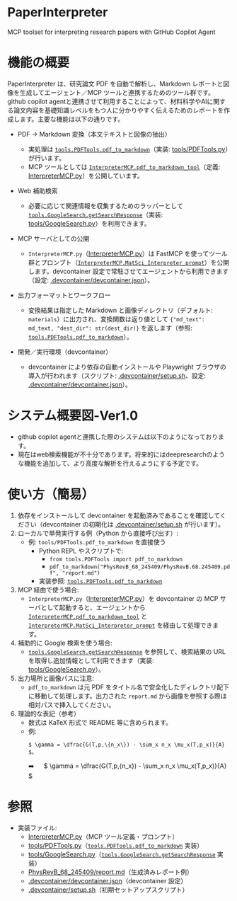 # PaperInterpreter
MCP toolset for interpreting research papers with GitHub Copilot Agent

# 機能の概要

PaperInterpreter は、研究論文 PDF を自動で解析し、Markdown レポートと図像を生成してエージェント／MCP ツールと連携するためのツール群です。github copilot agentと連携させて利用することによって、材料科学やAIに関する論文内容を基礎知識レベルをもつ人に分かりやすく伝えるためのレポートを作成します。主要な機能は以下の通りです。

- PDF → Markdown 変換（本文テキストと図像の抽出）
  - 実処理は [`tools.PDFTools.pdf_to_markdown`](tools/PDFTools.py)（実装: [tools/PDFTools.py](tools/PDFTools.py)）が行います。  
  - MCP ツールとしては [`InterpreterMCP.pdf_to_markdown_tool`](InterpreterMCP.py)（定義: [InterpreterMCP.py](InterpreterMCP.py)）を公開しています。

- Web 補助検索
  - 必要に応じて関連情報を収集するためのラッパーとして [`tools.GoogleSearch.getSearchResponse`](tools/GoogleSearch.py)（実装: [tools/GoogleSearch.py](tools/GoogleSearch.py)）を利用できます。

- MCP サーバとしての公開
  - `InterpreterMCP.py`（[InterpreterMCP.py](InterpreterMCP.py)）は FastMCP を使ってツール群とプロンプト（[`InterpreterMCP.MatSci_Interpreter_prompt`](InterpreterMCP.py)）を公開します。devcontainer 設定で常駐させてエージェントから利用できます（設定: [.devcontainer/devcontainer.json](.devcontainer/devcontainer.json)）。

- 出力フォーマットとワークフロー
  - 変換結果は指定した Markdown と画像ディレクトリ（デフォルト: `materials`）に出力され、変換関数は返り値として `{"md_text": md_text, "dest_dir": str(dest_dir)}` を返します（参照: [`tools.PDFTools.pdf_to_markdown`](tools/PDFTools.py)）。

- 開発／実行環境（devcontainer）
  - devcontainer により依存の自動インストールや Playwright ブラウザの導入が行われます（スクリプト: [.devcontainer/setup.sh](.devcontainer/setup.sh)、設定: [.devcontainer/devcontainer.json](.devcontainer/devcontainer.json)）。

# システム概要図-Ver1.0
- github copilot agentと連携した際のシステムは以下のようになっております。
- 現在はweb検索機能が不十分であります。将来的にはdeepresearchのような機能を追加して、より高度な解析を行えるようにする予定です。

# 使い方（簡易）

1. 依存をインストールして devcontainer を起動済みであることを確認してください（devcontainer の初期化は [.devcontainer/setup.sh](.devcontainer/setup.sh) が行います）。
2. ローカルで単発実行する例（Python から直接呼び出す）:
   - 例: `tools/PDFTools.pdf_to_markdown` を直接使う
     - Python REPL やスクリプトで:
       - `from tools.PDFTools import pdf_to_markdown`
       - `pdf_to_markdown("PhysRevB_68_245409/PhysRevB.68.245409.pdf", "report.md")`
     - 実装参照: [`tools.PDFTools.pdf_to_markdown`](tools/PDFTools.py)
3. MCP 経由で使う場合:
   - `InterpreterMCP.py`（[InterpreterMCP.py](InterpreterMCP.py)）を devcontainer の MCP サーバとして起動すると、エージェントから [`InterpreterMCP.pdf_to_markdown_tool`](InterpreterMCP.py) と [`InterpreterMCP.MatSci_Interpreter_prompt`](InterpreterMCP.py) を経由して処理できます。
4. 補助的に Google 検索を使う場合:
   - [`tools.GoogleSearch.getSearchResponse`](tools/GoogleSearch.py) を参照して、検索結果の URL を取得し追加情報として利用できます（実装: [tools/GoogleSearch.py](tools/GoogleSearch.py)）。
5. 出力場所と画像パスに注意:
   - `pdf_to_markdown` は元 PDF をタイトル名で安全化したディレクトリ配下に移動して処理します。出力された `report.md` から画像を参照する際は相対パスで挿入してください。
6. 理論的な表記（参考）
   - 数式は KaTeX 形式で README 等に含められます。
   - 例: 
        ```text
        $ \gamma = \dfrac{G(T,p,\{n_x\}) - \sum_x n_x \mu_x(T,p_x)}{A} $。
        ```
        ➡️ &emsp; $ \gamma = \dfrac{G(T,p,\{n_x\}) - \sum_x n_x \mu_x(T,p_x)}{A} $

# 参照
- 実装ファイル:
  - [InterpreterMCP.py](InterpreterMCP.py)（MCP ツール定義・プロンプト）
  - [tools/PDFTools.py](tools/PDFTools.py)（[`tools.PDFTools.pdf_to_markdown`](tools/PDFTools.py) 実装）
  - [tools/GoogleSearch.py](tools/GoogleSearch.py)（[`tools.GoogleSearch.getSearchResponse`](tools/GoogleSearch.py) 実装）
  - [PhysRevB_68_245409/report.md](PhysRevB_68_245409/report.md)（生成済みレポート例）
  - [.devcontainer/devcontainer.json](.devcontainer/devcontainer.json)（devcontainer 設定）  
  - [.devcontainer/setup.sh](.devcontainer/setup.sh)（初期セットアップスクリプト）

